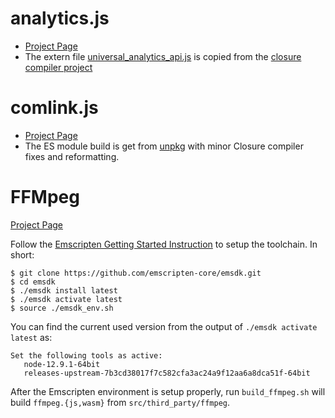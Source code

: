 # analytics.js

* [Project Page](https://developers.google.com/analytics/devguides/collection/analyticsjs)
* The extern file [universal_analytics_api.js]((https://github.com/google/closure-compiler/blob/master/contrib/externs/universal_analytics_api.js)) is copied from the [closure compiler project](https://github.com/google/closure-compiler)

# comlink.js

* [Project Page](https://github.com/GoogleChromeLabs/comlink)
* The ES module build is get from [unpkg](https://unpkg.com/comlink@4.2.0/dist/esm/comlink.js) with minor Closure compiler fixes and reformatting.

# FFMpeg

[Project Page](https://www.ffmpeg.org/)

Follow the [Emscripten Getting Started Instruction](https://emscripten.org/docs/getting_started/downloads.html) to setup the toolchain. In short:

```shell
$ git clone https://github.com/emscripten-core/emsdk.git
$ cd emsdk
$ ./emsdk install latest
$ ./emsdk activate latest
$ source ./emsdk_env.sh
```

You can find the current used version from the output of `./emsdk activate latest` as:

```
Set the following tools as active:
   node-12.9.1-64bit
   releases-upstream-7b3cd38017f7c582cfa3ac24a9f12aa6a8dca51f-64bit
```

After the Emscripten environment is setup properly, run `build_ffmpeg.sh` will build `ffmpeg.{js,wasm}` from `src/third_party/ffmpeg`.
